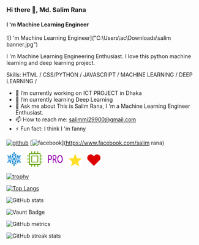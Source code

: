 ### Hi there 👋, Md. Salim Rana
#### I 'm Machine Learning Engineer
![I 'm Machine Learning Engineer]("C:\Users\ac\Downloads\salim banner.jpg")

I 'm Machine Learning Engineering Enthusiast. I love this python machine learning and deep learning project. 

Skills: HTML / CSS/PYTHON / JAVASCRIPT / MACHINE LEARNING / DEEP LEARNING / 

- 🔭 I’m currently working on ICT PROJECT in Dhaka 
- 🌱 I’m currently learning Deep Learning 
- 💬 Ask me about This is Salim Rana, I 'm a Machine Learning Engineer Enthusiast. 
- 📫 How to reach me: salimmi29900@gmail.com 
- ⚡ Fun fact: I think I 'm fanny 


[<img src='https://cdn.jsdelivr.net/npm/simple-icons@3.0.1/icons/github.svg' alt='github' height='40'>](https://github.com/salimrana12)  [<img src='https://cdn.jsdelivr.net/npm/simple-icons@3.0.1/icons/facebook.svg' alt='facebook' height='40'>](https://www.facebook.com/salim rana)  

<a href='https://archiveprogram.github.com/'><img src='https://raw.githubusercontent.com/acervenky/animated-github-badges/master/assets/acbadge.gif' width='40' height='40'></a> <a href='https://docs.github.com/en/developers'><img src='https://raw.githubusercontent.com/acervenky/animated-github-badges/master/assets/devbadge.gif' width='40' height='40'></a> <a href='https://github.com/pricing'><img src='https://raw.githubusercontent.com/acervenky/animated-github-badges/master/assets/pro.gif' width='40' height='40'></a> <a href='https://stars.github.com/'><img src='https://raw.githubusercontent.com/acervenky/animated-github-badges/master/assets/starbadge.gif' width='35' height='35'></a> <a href='https://docs.github.com/en/github/supporting-the-open-source-community-with-github-sponsors'><img src='https://raw.githubusercontent.com/acervenky/animated-github-badges/master/assets/sponsorbadge.gif' width='35' height='35'></a> 

[![trophy](https://github-profile-trophy.vercel.app/?username=salimrana12)](https://github.com/ryo-ma/github-profile-trophy)

[![Top Langs](https://github-readme-stats.vercel.app/api/top-langs/?username=salimrana12)](https://github.com/anuraghazra/github-readme-stats)

![GitHub stats](https://github-readme-stats.vercel.app/api?username=salimrana12&show_icons=true&count_private=true)  

![Vaunt Badge](https://api.vaunt.dev/v1/github/entities/salimrana12/contributions?format=svg&private=true)  

![GitHub metrics](https://metrics.lecoq.io/salimrana12)  

![GitHub streak stats](https://streak-stats.demolab.com/?user=salimrana12)  

